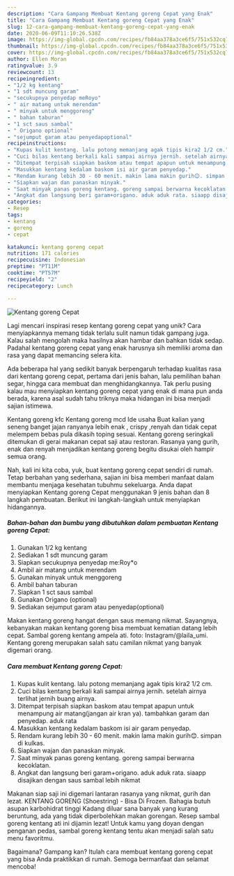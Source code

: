```yaml
---
description: "Cara Gampang Membuat Kentang goreng Cepat yang Enak"
title: "Cara Gampang Membuat Kentang goreng Cepat yang Enak"
slug: 12-cara-gampang-membuat-kentang-goreng-cepat-yang-enak
date: 2020-06-09T11:10:26.538Z
image: https://img-global.cpcdn.com/recipes/fb84aa378a3ce6f5/751x532cq70/kentang-goreng-cepat-foto-resep-utama.jpg
thumbnail: https://img-global.cpcdn.com/recipes/fb84aa378a3ce6f5/751x532cq70/kentang-goreng-cepat-foto-resep-utama.jpg
cover: https://img-global.cpcdn.com/recipes/fb84aa378a3ce6f5/751x532cq70/kentang-goreng-cepat-foto-resep-utama.jpg
author: Ellen Moran
ratingvalue: 3.9
reviewcount: 13
recipeingredient:
- "1/2 kg kentang"
- "1 sdt muncung garam"
- "secukupnya penyedap meRoyo"
- " air matang untuk merendam"
- " minyak untuk menggoreng"
- " bahan taburan"
- "1 sct saus sambal"
- " Origano optional"
- "sejumput garam atau penyedapoptional"
recipeinstructions:
- "Kupas kulit kentang. lalu potong memanjang agak tipis kira2 1/2 cm."
- "Cuci bilas kentang berkali kali sampai airnya jernih. setelah airnya terlihat jernih buang airnya."
- "Ditempat terpisah siapkan baskom atau tempat apapun untuk menampung air matang(jangan air kran ya). tambahkan garam dan penyedap. aduk rata"
- "Masukkan kentang kedalam baskom isi air garam penyedap."
- "Rendam kurang lebih 30 - 60 menit. makin lama makin gurih😊. simpan di kulkas."
- "Siapkan wajan dan panaskan minyak."
- "Saat minyak panas goreng kentang. goreng sampai berwarna kecoklatan."
- "Angkat dan langsung beri garam+origano. aduk aduk rata. siaapp disajikan dengan saus sambal lebih nikmat"
categories:
- Resep
tags:
- kentang
- goreng
- cepat

katakunci: kentang goreng cepat 
nutrition: 171 calories
recipecuisine: Indonesian
preptime: "PT11M"
cooktime: "PT57M"
recipeyield: "2"
recipecategory: Lunch

---
```



![Kentang goreng Cepat](https://img-global.cpcdn.com/recipes/fb84aa378a3ce6f5/751x532cq70/kentang-goreng-cepat-foto-resep-utama.jpg)

Lagi mencari inspirasi resep kentang goreng cepat yang unik? Cara menyiapkannya memang tidak terlalu sulit namun tidak gampang juga. Kalau salah mengolah maka hasilnya akan hambar dan bahkan tidak sedap. Padahal kentang goreng cepat yang enak harusnya sih memiliki aroma dan rasa yang dapat memancing selera kita.

Ada beberapa hal yang sedikit banyak berpengaruh terhadap kualitas rasa dari kentang goreng cepat, pertama dari jenis bahan, lalu pemilihan bahan segar, hingga cara membuat dan menghidangkannya. Tak perlu pusing kalau mau menyiapkan kentang goreng cepat yang enak di mana pun anda berada, karena asal sudah tahu triknya maka hidangan ini bisa menjadi sajian istimewa.

Kentang goreng kfc Kentang goreng mcd Ide usaha Buat kalian yang seneng banget jajan ranyanya lebih enak , crispy ,renyah dan tidak cepat melempem bebas pula dikasih toping sesuai. Kentang goreng seringkali ditemukan di gerai makanan cepat saji atau restoran. Rasanya yang gurih, enak dan renyah menjadikan kentang goreng begitu disukai oleh hampir semua orang.


Nah, kali ini kita coba, yuk, buat kentang goreng cepat sendiri di rumah. Tetap berbahan yang sederhana, sajian ini bisa memberi manfaat dalam membantu menjaga kesehatan tubuhmu sekeluarga. Anda dapat menyiapkan Kentang goreng Cepat menggunakan 9 jenis bahan dan 8 langkah pembuatan. Berikut ini langkah-langkah untuk menyiapkan hidangannya.

<!--inarticleads1-->

##### Bahan-bahan dan bumbu yang dibutuhkan dalam pembuatan Kentang goreng Cepat:

1. Gunakan 1/2 kg kentang
1. Sediakan 1 sdt muncung garam
1. Siapkan secukupnya penyedap me:Roy*o
1. Ambil  air matang untuk merendam
1. Gunakan  minyak untuk menggoreng
1. Ambil  bahan taburan
1. Siapkan 1 sct saus sambal
1. Gunakan  Origano (optional)
1. Sediakan sejumput garam atau penyedap(optional)


Makan kentang goreng hangat dengan saus memang nikmat. Sayangnya, kebanyakan makan kentang goreng bisa membuat kematian datang lebih cepat. Sambal goreng kentang ampela ati. foto: Instagram/@laila_umi. Kentang goreng merupakan salah satu camilan nikmat yang banyak digemari orang. 

<!--inarticleads2-->

##### Cara membuat Kentang goreng Cepat:

1. Kupas kulit kentang. lalu potong memanjang agak tipis kira2 1/2 cm.
1. Cuci bilas kentang berkali kali sampai airnya jernih. setelah airnya terlihat jernih buang airnya.
1. Ditempat terpisah siapkan baskom atau tempat apapun untuk menampung air matang(jangan air kran ya). tambahkan garam dan penyedap. aduk rata
1. Masukkan kentang kedalam baskom isi air garam penyedap.
1. Rendam kurang lebih 30 - 60 menit. makin lama makin gurih😊. simpan di kulkas.
1. Siapkan wajan dan panaskan minyak.
1. Saat minyak panas goreng kentang. goreng sampai berwarna kecoklatan.
1. Angkat dan langsung beri garam+origano. aduk aduk rata. siaapp disajikan dengan saus sambal lebih nikmat


Makanan siap saji ini digemari lantaran rasanya yang nikmat, gurih dan lezat. KENTANG GORENG (Shoestring) - Bisa Di Frozen. Bahagia butuh asupan karbohidrat tinggi Kadang diluar sana banyak yang kurang beruntung, ada yang tidak diperbolehkan makan gorengan. Resep sambal goreng kentang ati ini dijamin lezat! Untuk kamu yang doyan dengan penganan pedas, sambal goreng kentang tentu akan menjadi salah satu menu favoritmu. 

Bagaimana? Gampang kan? Itulah cara membuat kentang goreng cepat yang bisa Anda praktikkan di rumah. Semoga bermanfaat dan selamat mencoba!
